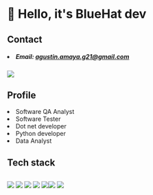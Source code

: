 # 👋 Hello, it's BlueHat dev

## Contact

##### <li>Email: <a href="mailto:agustin.amaya.g21@gmail.com">agustin.amaya.g21@gmail.com</a></li>
<p>
  <a href="https://ni.linkedin.com/in/agust%C3%ADn-gustavo-amaya-soza-b3b110244"><img src ="https://api.iconify.design/uiw/linkedin.svg?color=%2300aae4&width=35&height=35"/></a>  
  </p>

## Profile
<li>Software QA Analyst</li> 
<li>Software Tester</li>
<li>Dot net developer</li>
<li>Python developer</li>
<li>Data Analyst</li>

## Tech stack
<div style="display:flex; flex-direction: row;">
  <p>
    <img src ="https://api.iconify.design/skill-icons/python-dark.svg?width=100&height=100"/>
        <img src ="https://api.iconify.design/skill-icons/grafana-dark.svg?width=100&height=100"/>
        <img src ="https://api.iconify.design/skill-icons/mysql-dark.svg?width=100&height=100"/>
        <img src="https://api.iconify.design/skill-icons/postgresql-dark.svg?color=%23100&width=100&height=100"/>
        <img src ="https://api.iconify.design/logos/c-sharp.svg?width=100&height=100"/>

  </p>
  
  <p>
            <img src ="https://www.vectorlogo.zone/logos/nodejs/nodejs-icon.svg"/>
            <img src="https://www.vectorlogo.zone/logos/dotnet/dotnet-icon.svg"/>
  </p
</div>

<!---
bluehat8/bluehat8 is a ✨ special ✨ repository because its `README.md` (this file) appears on your GitHub profile.
You can click the Preview link to take a look at your changes.
--->
